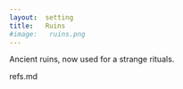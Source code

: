 ```yaml
---
layout:  setting
title:   Ruins
#image:   ruins.png
---
```



Ancient ruins, now used for a strange rituals.


refs.md


